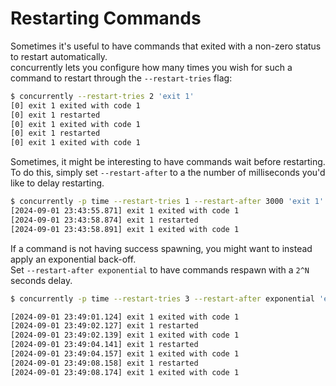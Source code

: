 # Restarting Commands

Sometimes it's useful to have commands that exited with a non-zero status to restart automatically.<br/>
concurrently lets you configure how many times you wish for such a command to restart through the `--restart-tries` flag:

```bash
$ concurrently --restart-tries 2 'exit 1'
[0] exit 1 exited with code 1
[0] exit 1 restarted
[0] exit 1 exited with code 1
[0] exit 1 restarted
[0] exit 1 exited with code 1
```

Sometimes, it might be interesting to have commands wait before restarting.<br/>
To do this, simply set `--restart-after` to a the number of milliseconds you'd like to delay restarting.

```bash
$ concurrently -p time --restart-tries 1 --restart-after 3000 'exit 1'
[2024-09-01 23:43:55.871] exit 1 exited with code 1
[2024-09-01 23:43:58.874] exit 1 restarted
[2024-09-01 23:43:58.891] exit 1 exited with code 1
```

If a command is not having success spawning, you might want to instead apply an exponential back-off.<br/>
Set `--restart-after exponential` to have commands respawn with a `2^N` seconds delay.

```bash
$ concurrently -p time --restart-tries 3 --restart-after exponential 'exit 1'

[2024-09-01 23:49:01.124] exit 1 exited with code 1
[2024-09-01 23:49:02.127] exit 1 restarted
[2024-09-01 23:49:02.139] exit 1 exited with code 1
[2024-09-01 23:49:04.141] exit 1 restarted
[2024-09-01 23:49:04.157] exit 1 exited with code 1
[2024-09-01 23:49:08.158] exit 1 restarted
[2024-09-01 23:49:08.174] exit 1 exited with code 1
```
